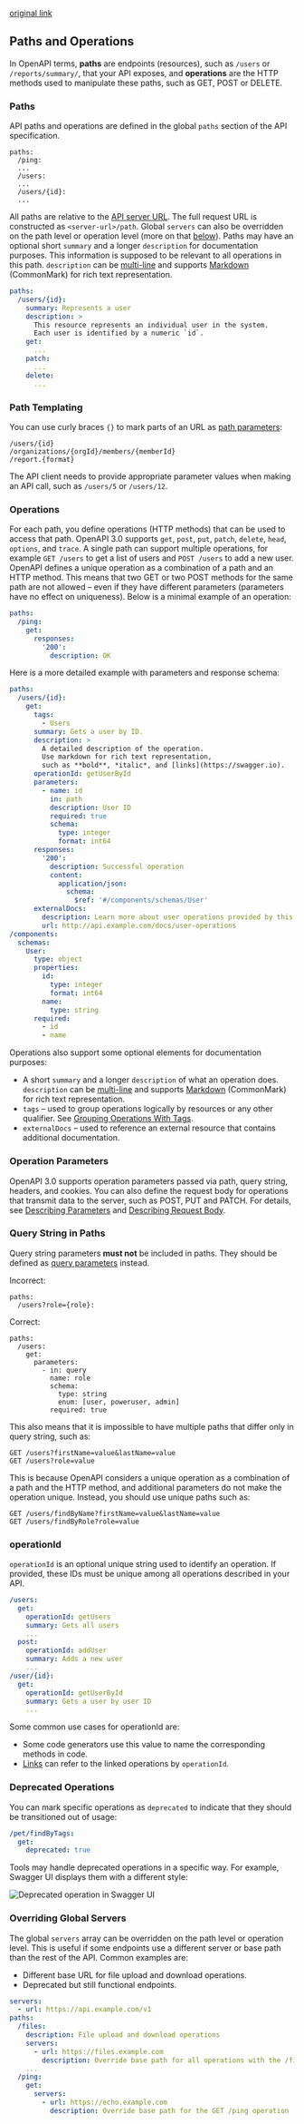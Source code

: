 [original link](https://swagger.io/docs/specification/paths-and-operations/)

## Paths and Operations

In OpenAPI terms, **paths** are endpoints (resources), such as `/users` or `/reports/summary/`, that your API exposes, and **operations** are the HTTP methods used to manipulate these paths, such as GET, POST or DELETE. 

### Paths

API paths and operations are defined in the global `paths` section of the API specification.

```
paths:
  /ping:
  ...
  /users:
  ...
  /users/{id}:
  ...
```

All paths are relative to the [API server URL](https://swagger.io/docs/specification/api-host-and-base-path/). 
The full request URL is constructed as `<server-url>/path`. 
Global `servers` can also be overridden on the path level or operation level (more on that [below](https://swagger.io/docs/specification/paths-and-operations/#overriding-servers)). 
Paths may have an optional short `summary` and a longer `description` for documentation purposes. 
This information is supposed to be relevant to all operations in this path. 
`description` can be [multi-line](http://stackoverflow.com/questions/3790454/in-yaml-how-do-i-break-a-string-over-multiple-lines) and supports [Markdown](http://commonmark.org/help/) (CommonMark) for rich text representation.

```yaml
paths:
  /users/{id}:
    summary: Represents a user
    description: >
      This resource represents an individual user in the system.
      Each user is identified by a numeric `id`.
    get:
      ...
    patch:
      ...
    delete:
      ...
```

### Path Templating

You can use curly braces `{}` to mark parts of an URL as [path parameters](https://swagger.io/docs/specification/describing-parameters/#path-parameters):

```
/users/{id}
/organizations/{orgId}/members/{memberId}
/report.{format}
```

The API client needs to provide appropriate parameter values when making an API call, such as `/users/5` or `/users/12`. 

### Operations

For each path, you define operations (HTTP methods) that can be used to access that path. 
OpenAPI 3.0 supports `get`, `post`, `put`, `patch`, `delete`, `head`, `options`, and `trace`. 
A single path can support multiple operations, for example `GET /users` to get a list of users and `POST /users` to add a new user. 
OpenAPI defines a unique operation as a combination  of a path and an HTTP method. 
This means that two GET or two POST  methods for the same path are not allowed – even if they have different  parameters (parameters have no effect on uniqueness). 
Below is a minimal example of an operation:

```yaml
paths:
  /ping:
    get:
      responses:
        '200':
          description: OK
```

Here is a more detailed example with parameters and response schema:

```yaml
paths:
  /users/{id}:
    get:
      tags:
        - Users
      summary: Gets a user by ID.
      description: >
        A detailed description of the operation.
        Use markdown for rich text representation,
        such as **bold**, *italic*, and [links](https://swagger.io).
      operationId: getUserById
      parameters:
        - name: id
          in: path
          description: User ID
          required: true
          schema:
            type: integer
            format: int64
      responses:
        '200':
          description: Successful operation
          content:
            application/json:
              schema:
                $ref: '#/components/schemas/User'
      externalDocs:
        description: Learn more about user operations provided by this API.
        url: http://api.example.com/docs/user-operations
/components:
  schemas:
    User:
      type: object
      properties:
        id:
          type: integer
          format: int64
        name:
          type: string
      required:
        - id
        - name
```

Operations also support some optional elements for documentation purposes:

- A short `summary` and a longer `description` of what an operation does. `description` can be [multi-line](http://stackoverflow.com/questions/3790454/in-yaml-how-do-i-break-a-string-over-multiple-lines) and supports [Markdown](http://commonmark.org/help/) (CommonMark) for rich text representation.
- `tags` – used to group operations logically by resources or any other qualifier. See [Grouping Operations With Tags](https://swagger.io/docs/specification/grouping-operations-with-tags/).
- `externalDocs` – used to reference an external resource that contains additional documentation.



### Operation Parameters

OpenAPI 3.0 supports operation parameters passed via path, query  string, headers, and cookies. 
You can also define the request body for  operations that transmit data to the server, such as POST, PUT and  PATCH. 
For details, see [Describing Parameters](https://swagger.io/docs/specification/describing-parameters/) and [Describing Request Body](https://swagger.io/docs/specification/describing-request-body/). 

### Query String in Paths

Query string parameters **must not** be included in paths. 
They should be defined as [query parameters](https://swagger.io/docs/specification/describing-parameters/#query-parameters) instead.

Incorrect:

```
paths:
  /users?role={role}:
```

Correct:

```
paths:
  /users:
    get:
      parameters:
        - in: query
          name: role
          schema:
            type: string
            enum: [user, poweruser, admin]
          required: true
```

This also means that it is impossible to have multiple paths that differ only in query string, such as:

```
GET /users?firstName=value&lastName=value
GET /users?role=value
```

This is because OpenAPI considers a unique operation as a combination of a path and the HTTP method, and additional parameters do not make  the operation unique. Instead, you should use unique paths such as:

```
GET /users/findByName?firstName=value&lastName=value
GET /users/findByRole?role=value
```

### operationId

`operationId` is an optional unique string used to  identify an operation. 
If provided, these IDs must be unique among all  operations described in your API.

```yaml
/users:
  get:
    operationId: getUsers
    summary: Gets all users
    ...
  post:
    operationId: addUser
    summary: Adds a new user
    ...
/user/{id}:
  get:
    operationId: getUserById
    summary: Gets a user by user ID
    ...
```

Some common use cases for operationId are:

- Some code generators use this value to name the corresponding methods in code.
- [Links](https://github.com/OAI/OpenAPI-Specification/blob/master/versions/3.0.2.md#linkObject) can refer to the linked operations by `operationId`.



### Deprecated Operations

You can mark specific operations as `deprecated` to indicate that they should be transitioned out of usage:

```yaml
/pet/findByTags:
  get:
    deprecated: true
```

Tools may handle deprecated operations in a specific way. 
For example, Swagger UI displays them with a different style:


 ![Deprecated operation in Swagger UI](https://static1.smartbear.co/swagger/media/images/deprecated.png) 

### Overriding Global Servers

The global `servers` array can be overridden on the path  level or operation level. 
This is useful if some endpoints use a  different server or base path than the rest of the API. 
Common examples  are:

- Different base URL for file upload and download operations.
- Deprecated but still functional endpoints.

```yaml
servers:
  - url: https://api.example.com/v1
paths:
  /files:
    description: File upload and download operations
    servers:
      - url: https://files.example.com
        description: Override base path for all operations with the /files path
    ...
  /ping:
    get:
      servers:
        - url: https://echo.example.com
          description: Override base path for the GET /ping operation
```
